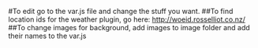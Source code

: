 #To edit go to the var.js file and change the stuff you want.
##To find location ids for the weather plugin, go here: http://woeid.rosselliot.co.nz/
##To change images for background, add images to image folder and add their names to the var.js
